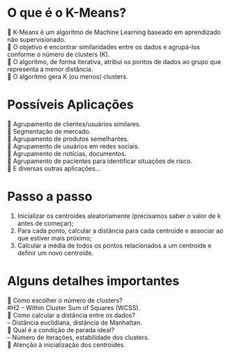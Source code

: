 # O que é o K-Means?

 K-Means é um algoritmo de Machine Learning baseado em aprendizado não supervisionado.<br/>
 O objetivo é encontrar similaridades entre os dados e agrupá-los conforme o número de clusters (K).<br/>
 O algoritmo, de forma iterativa, atribui os pontos de dados ao grupo que representa a menor distância.<br/>
 O algoritmo gera K (ou menos) clusters.

# Possíveis Aplicações

 Agrupamento de clientes/usuários similares.<br/>
 Segmentação de mercado.<br/>
 Agrupamento de produtos semelhantes.<br/>
 Agrupamento de usuários em redes sociais.<br/>
 Agrupamento de notícias, documentos.<br/>
 Agrupamento de pacientes para identificar situações de risco.<br/>
 E diversas outras aplicações...

# Passo a passo

1. Inicializar os centroides aleatoriamente (precisamos saber o valor de k antes de começar);<br/>
2. Para cada ponto, calcular a distância para cada centroide e associar ao que estiver mais próximo;<br/>
3. Calcular a média de todos os pontos relacionados a um centroide e definir um novo centroide.

# Alguns detalhes importantes

 Como escolher o número de clusters?<br/>
  #H2 – Within Cluster Sum of Squares (WCSS).<br/>
 Como calcular a distância entre os dados?<br/>
  – Distância euclidiana, distância de Manhattan.<br/>
 Qual é a condição de parada ideal?<br/>
  – Número de iterações, estabilidade dos clusters.<br/>
 Atenção à inicialização dos centroides.
